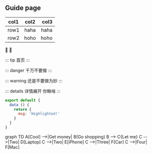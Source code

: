 ## Guide page

|col1    |col2    |col3   |
|--------|:------:|------:|
|row1    |haha    |haha   |
|row2    |hoho    |hoho   |

:tada: :100:

::: tip 
首页
:::

::: danger
千万不要做
:::

::: warning
还是不要做为妙
:::

::: details 详情展开
你瞅啥
:::

``` js {4}
export default {
  data () {
    return {
      msg: 'Highlighted!'
    }
  }
}
```


<mermaid>
graph TD
  A[Cool] -->|Get money| B(Go shopping)
  B --> C{Let me}
  C -->|Two| D[Laptop]
  C -->|Two| E[iPhone]
  C -->|Three| F[Car]
  C -->|Four| F[Mac]
</mermaid>

<sample-timeline />
